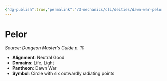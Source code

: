 ```yaml
---
{"dg-publish":true,"permalink":"/3-mechanics/cli/deities/dawn-war-pelor/","tags":["ttrpg-cli/compendium/src/5e/dmg","ttrpg-cli/deity/dawn-war","ttrpg-cli/domain/life","ttrpg-cli/domain/light"],"noteIcon":""}
---
```


# Pelor
*Source: Dungeon Master's Guide p. 10* 

- **Alignment**: Neutral Good
- **Domains**: Life, Light
- **Pantheon**: Dawn War
- **Symbol**: Circle with six outwardly radiating points
